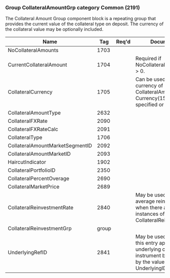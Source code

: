 ### Group CollateralAmountGrp category Common (2191)

The Collateral Amount Group component block is a repeating group that provides the current value of the collateral type on deposit. The currency of the collateral value may be optionally included.

| Name                            | Tag   | Req'd | Documentation                                                                                                                               |
|---------------------------------|-------|----------|-------------------------------------------------------------------------------------------------------------------------------|
| NoCollateralAmounts             | 1703  |       |                                                                                                                                |
| CurrentCollateralAmount         | 1704  |       | Required if NoCollateralAmounts(1703) > 0.                                                                                                   |
| CollateralCurrency              | 1705  |       | Can be used to specify the currency of CollateralAmount(1704) if Currency(15) is not specified or is not the same.                           |
| CollateralAmountType            | 2632  |       |                                                                                                                                |
| CollateralFXRate                | 2090  |       |                                                                                                                                |
| CollateralFXRateCalc            | 2091  |       |                                                                                                                                |
| CollateralType                  | 1706  |       |                                                                                                                                |
| CollateralAmountMarketSegmentID | 2092  |       |                                                                                                                                |
| CollateralAmountMarketID        | 2093  |       |                                                                                                                                |
| HaircutIndicator                | 1902  |       |                                                                                                                                |
| CollateralPortfolioID           | 2350  |       |                                                                                                                                |
| CollateralPercentOverage        | 2690  |       |                                                                                                                                |
| CollateralMarketPrice           | 2689  |       |                                                                                                                                |
| CollateralReinvestmentRate      | 2840  |       | May be used to specify the average reinvestment rate when there are multiple instances of the CollateralReinvestmentGrp.                     |
| CollateralReinvestmentGrp       | group |       |                                                                                                                                |
| UnderlyingRefID                 | 2841  |       | May be used to indicate that this entry applies to the underlying collateral instrument being referenced by the value in UnderlyingID(2874). |

